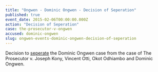 ```yaml
---
title: "Ongwen - Dominic Ongwen - Decision of Seperation"
published: true
event_date: 2015-02-06T00:00:00.000Z
action: "Decision of Seperation"
case: the-prosecutor-v-ongwen
accused: dominic-ongwen
slug: ongwen-events-dominic-ongwen-decision-of-seperation
---
```


Decision to [seperate](https://www.icc-cpi.int/en_menus/icc/press%20and%20media/press%20releases/Pages/pr1088.aspx) the Dominic Ongwen case from the case of The Prosecutor v. Joseph Kony, Vincent Otti, Okot Odhiambo and Dominic Ongwen.

